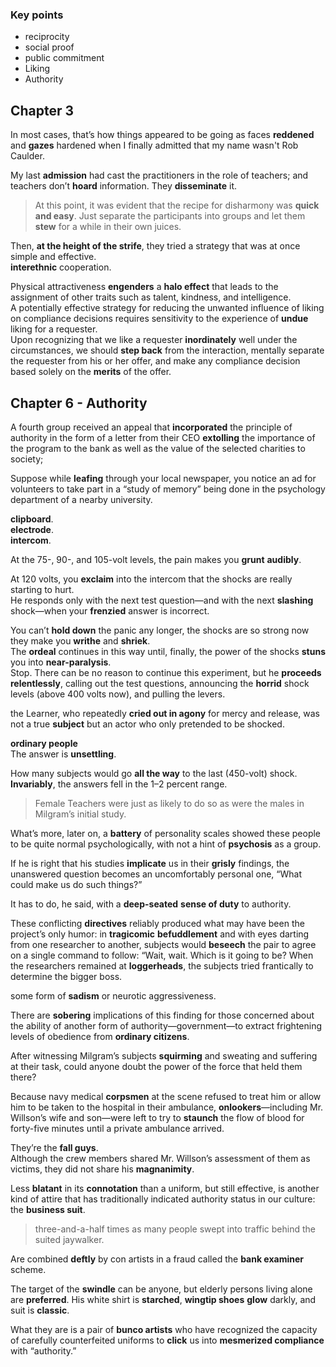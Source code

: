 
### Key points
* reciprocity
* social proof 
* public commitment 
* Liking 
* Authority 


## Chapter 3 

In most cases, that’s how things appeared to be going as faces **reddened** and **gazes** hardened when I finally admitted that my name wasn't Rob Caulder.  

My last **admission** had cast the practitioners in the role of teachers; and teachers don’t **hoard** information. They **disseminate** it.  

> At this point, it was evident that the recipe for disharmony was **quick and easy**. Just separate the participants into groups and let them **stew** for a while in their own juices.  

Then, **at the height of the strife**, they tried a strategy that was at once simple and effective.  
**interethnic** cooperation.  


Physical attractiveness **engenders** a **halo effect** that leads to the assignment of other traits such as talent, kindness, and intelligence.   
A potentially effective strategy for reducing the unwanted influence of liking on compliance decisions requires sensitivity to the experience of **undue** liking for a requester.  
Upon recognizing that we like a requester **inordinately** well under the circumstances, we should **step back** from the interaction, mentally separate the requester from his or her offer, and make any compliance decision based solely on the **merits** of the offer.  


## Chapter 6 - Authority

A fourth group received an appeal that **incorporated** the principle of authority in the form of a letter from their CEO **extolling** the importance of the program to the bank as well as the value of the selected charities to society;

Suppose while **leafing** through your local newspaper, you notice an ad for volunteers to take part in a “study of memory” being done in the psychology department of a nearby university.

**clipboard**.  
**electrode**.  
**intercom**.  

At the 75-, 90-, and 105-volt levels, the pain makes you **grunt** **audibly**.  

At 120 volts, you **exclaim** into the intercom that the shocks are really starting to hurt.  
He responds only with the next test question—and with the next **slashing** shock—when your **frenzied** answer is incorrect.  

You can’t **hold down** the panic any longer, the shocks are so strong now they make you **writhe** and **shriek**.  
The **ordeal** continues in this way until, finally, the power of the shocks **stuns** you into **near-paralysis**.  
Stop. There can be no reason to continue this experiment, but he **proceeds** **relentlessly**, calling out the test questions, announcing the **horrid** shock levels (above 400 volts now), and pulling the levers.  

the Learner, who repeatedly **cried out in agony** for mercy and release, was not a true **subject** but an actor who only pretended to be shocked.  

**ordinary people**  
The answer is **unsettling**.

How many subjects would go **all the way** to the last (450-volt) shock. **Invariably**, the answers fell in the 1–2 percent range.
> Female Teachers were just as likely to do so as were the males in Milgram’s initial study.

What’s more, later on, a **battery** of personality scales showed these people to be quite normal psychologically, with not a hint of **psychosis** as a group.

If he is right that his studies **implicate** us in their **grisly** findings, the unanswered question becomes an uncomfortably personal one, “What could make us do such things?”

It has to do, he said, with a **deep-seated** **sense of duty** to authority.

These conflicting **directives** reliably produced what may have been the project’s only humor: in **tragicomic** **befuddlement** and with eyes darting from one researcher to another, subjects would **beseech** the pair to agree on a single command to follow: “Wait, wait. Which is it going to be?
When the researchers remained at **loggerheads**, the subjects tried frantically to determine the bigger boss.

some form of **sadism** or neurotic aggressiveness.  

There are **sobering** implications of this finding for those concerned about the ability of another form of authority—government—to extract frightening levels of obedience from **ordinary citizens**.

After witnessing Milgram’s subjects **squirming** and sweating and suffering at their task, could anyone doubt the power of the force that held them there?  

Because navy medical **corpsmen** at the scene refused to treat him or allow him to be taken to the hospital in their ambulance, **onlookers**—including Mr. Willson’s wife and son—were left to try to **staunch** the flow of blood for forty-five minutes until a private ambulance arrived.  

They’re the **fall guys**.  
Although the crew members shared Mr. Willson’s assessment of them as victims, they did not share his **magnanimity**.  


Less **blatant** in its **connotation** than a uniform, but still effective, is another kind of attire that has traditionally indicated authority status in our culture: the **business suit**.

> three-and-a-half times as many people swept into traffic behind the suited jaywalker.

Are combined **deftly** by con artists in a fraud called the **bank examiner** scheme.

The target of the **swindle** can be anyone, but elderly persons living alone are **preferred**.
His white shirt is **starched**, **wingtip shoes** **glow** darkly, and suit is **classic**.

What they are is a pair of **bunco artists** who have recognized the capacity of carefully counterfeited uniforms to **click** us into **mesmerized compliance** with “authority.”



